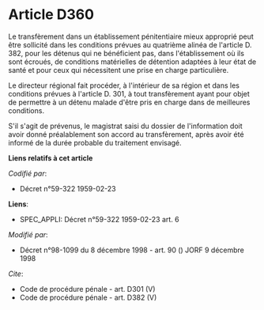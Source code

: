# Article D360

Le transfèrement dans un établissement pénitentiaire mieux approprié peut être sollicité dans les conditions prévues au
quatrième alinéa de l'article D. 382, pour les détenus qui ne bénéficient pas, dans l'établissement où ils sont écroués, de
conditions matérielles de détention adaptées à leur état de santé et pour ceux qui nécessitent une prise en charge
particulière. 

Le directeur régional fait procéder, à l'intérieur de sa région et dans les conditions prévues à l'article D. 301, à tout
transfèrement ayant pour objet de permettre à un détenu malade d'être pris en charge dans de meilleures conditions. 

S'il s'agit de prévenus, le magistrat saisi du dossier de l'information doit avoir donné préalablement son accord au
transfèrement, après avoir été informé de la durée probable du traitement envisagé.

**Liens relatifs à cet article**

_Codifié par_:

  - Décret n°59-322 1959-02-23

**Liens**:

  - SPEC_APPLI: Décret n°59-322 1959-02-23 art. 6

_Modifié par_:

  - Décret n°98-1099 du 8 décembre 1998 - art. 90 () JORF 9 décembre 1998

_Cite_:

  - Code de procédure pénale - art. D301 (V)
  - Code de procédure pénale - art. D382 (V)
